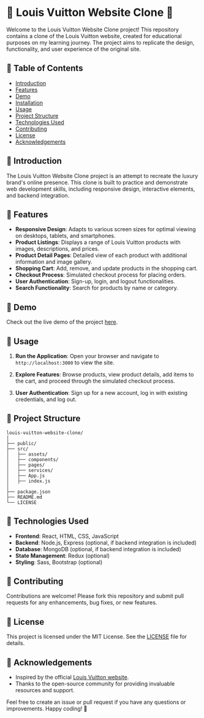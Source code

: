 # 👜 Louis Vuitton Website Clone 👜

Welcome to the Louis Vuitton Website Clone project! This repository contains a clone of the Louis Vuitton website, created for educational purposes on my learning journey. The project aims to replicate the design, functionality, and user experience of the original site.

## 📑 Table of Contents

- [Introduction](#introduction)
- [Features](#features)
- [Demo](#demo)
- [Installation](#installation)
- [Usage](#usage)
- [Project Structure](#project-structure)
- [Technologies Used](#technologies-used)
- [Contributing](#contributing)
- [License](#license)
- [Acknowledgements](#acknowledgements)

## 🌟 Introduction

The Louis Vuitton Website Clone project is an attempt to recreate the luxury brand's online presence. This clone is built to practice and demonstrate web development skills, including responsive design, interactive elements, and backend integration.

## 🚀 Features

- **Responsive Design**: Adapts to various screen sizes for optimal viewing on desktops, tablets, and smartphones.
- **Product Listings**: Displays a range of Louis Vuitton products with images, descriptions, and prices.
- **Product Detail Pages**: Detailed view of each product with additional information and image gallery.
- **Shopping Cart**: Add, remove, and update products in the shopping cart.
- **Checkout Process**: Simulated checkout process for placing orders.
- **User Authentication**: Sign-up, login, and logout functionalities.
- **Search Functionality**: Search for products by name or category.

## 🎥 Demo

Check out the live demo of the project [here](https://louis-vuitton-website-clone-main.vercel.app/).

## 🚦 Usage

1. **Run the Application**:
   Open your browser and navigate to `http://localhost:3000` to view the site.

2. **Explore Features**:
   Browse products, view product details, add items to the cart, and proceed through the simulated checkout process.

3. **User Authentication**:
   Sign up for a new account, log in with existing credentials, and log out.

## 📁 Project Structure

```
louis-vuitton-website-clone/
│
├── public/
├── src/
│   ├── assets/
│   ├── components/
│   ├── pages/
│   ├── services/
│   ├── App.js
│   ├── index.js
│
├── package.json
├── README.md
└── LICENSE
```

## 🧰 Technologies Used

- **Frontend**: React, HTML, CSS, JavaScript
- **Backend**: Node.js, Express (optional, if backend integration is included)
- **Database**: MongoDB (optional, if backend integration is included)
- **State Management**: Redux (optional)
- **Styling**: Sass, Bootstrap (optional)

## 🤝 Contributing

Contributions are welcome! Please fork this repository and submit pull requests for any enhancements, bug fixes, or new features.

## 📜 License

This project is licensed under the MIT License. See the [LICENSE](LICENSE) file for details.

## 🙏 Acknowledgements

- Inspired by the official [Louis Vuitton website](https://www.louisvuitton.com/).
- Thanks to the open-source community for providing invaluable resources and support.

Feel free to create an issue or pull request if you have any questions or improvements. Happy coding! 🌟
